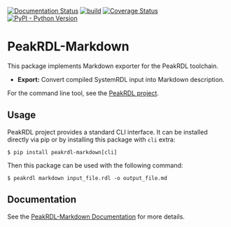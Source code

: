 [![Documentation Status](https://readthedocs.org/projects/peakrdl-markdown/badge/?version=latest)](http://peakrdl-markdown.readthedocs.io)
[![build](https://github.com/MarekPikula/PeakRDL-Markdown/workflows/build/badge.svg)](https://github.com/MarekPikula/PeakRDL-Markdown/actions?query=workflow%3Abuild+branch%3Amain)
[![Coverage Status](https://coveralls.io/repos/github/MarekPikula/PeakRDL-Markdown/badge.svg?branch=main)](https://coveralls.io/github/MarekPikula/PeakRDL-Markdown?branch=main)
[![PyPI - Python Version](https://img.shields.io/pypi/pyversions/peakrdl-markdown.svg)](https://pypi.org/project/peakrdl-markdown)

# PeakRDL-Markdown

This package implements Markdown exporter for the PeakRDL toolchain.

- **Export:** Convert compiled SystemRDL input into Markdown description.

For the command line tool, see the [PeakRDL
project](https://peakrdl.readthedocs.io).

## Usage

PeakRDL project provides a standard CLI interface. It can be installed directly
via pip or by installing this package with `cli` extra:

    $ pip install peakrdl-markdown[cli]

Then this package can be used with the following command:

    $ peakrdl markdown input_file.rdl -o output_file.md

## Documentation

See the [PeakRDL-Markdown
Documentation](http://peakrdl-markdown.readthedocs.io) for more details.
